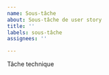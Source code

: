 ```yaml
---
name: Sous-tâche
about: Sous-tâche de user story
title: ''
labels: sous-tâche
assignees: ''

---
```


Tâche technique
